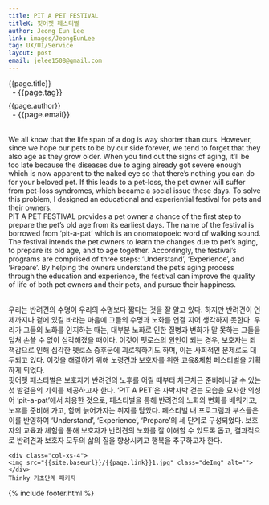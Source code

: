 ```yaml
---
title: PIT A PET FESTIVAL
titleK: 핏어펫 페스티벌
author: Jeong Eun Lee
link: images/JeongEunLee
tag: UX/UI/Service
layout: post
email: jelee1508@gmail.com
---	
```


<div class="container">

<div class="deDep">
{{page.title}}<br>
<p style="font-size:15px; margin:0px; padding:0px 0px 0px 8px; margin:0px 0px 8px 0px;">- {{page.tag}}</p>
{{page.author}}<br>
<p style="font-size:15px; margin:0px; padding:0px 0px 0px 8px;">- {{page.email}}</p>
</div>

<br>

<div class="det lato">

<!--영문-->
We all know that the life span of a dog is way shorter than ours. However, since we hope our pets to be by our side forever, we tend to forget that they also age as they grow older. When you find out the signs of aging, it’ll be too late because the diseases due to aging already got severe enough which is now apparent to the naked eye so that there’s nothing you can do for your beloved pet. If this leads to a pet-loss, the pet owner will suffer from pet-loss syndromes, which became a social issue these days. To solve this problem, I designed an educational and experiential festival for pets and their owners. 
<br>
PIT A PET FESTIVAL provides a pet owner a chance of the first step to prepare the pet’s old age from its earliest days. The name of the festival is borrowed from ‘pit-a-pat’ which is an onomatopoeic word of walking sound. The festival intends the pet owners to learn the changes due to pet’s aging, to prepare its old age, and to age together. Accordingly, the festival’s programs are comprised of three steps: ‘Understand’, ‘Experience’, and ‘Prepare’. By helping the owners understand the pet’s aging process through the education and experience, the festival can improve the quality of life of both pet owners and their pets, and pursue their happiness.

<!--영문-->

</div>


<div class="noto">
<!--국문-->

<br>
우리는 반려견의 수명이 우리의 수명보다 짧다는 것을 잘 알고 있다. 하지만 반려견이 언제까지나 곁에 있길 바라는 마음에 그들의 수명과 노화를 연결 지어 생각하지 못한다. 우리가 그들의 노화를 인지하는 때는, 대부분 노화로 인한 질병과 변화가 말 못하는 그들을 덮쳐 손쓸 수 없이 심각해졌을 때이다. 이것이 펫로스의 원인이 되는 경우, 보호자는 죄책감으로 인해 심각한 펫로스 증후군에 괴로워하기도 하며, 이는 사회적인 문제로도 대두되고 있다. 이것을 해결하기 위해 노령견과 보호자를 위한 교육&체험 페스티벌을 기획하게 되었다. 
<br>
핏어펫 페스티벌은 보호자가 반려견의 노후를 어릴 때부터 차근차근 준비해나갈 수 있는 첫 발걸음의 기회를 제공하고자 한다. ‘PIT A PET’은 자박자박 걷는 모습을 묘사한 의성어 ‘pit-a-pat’에서 차용한 것으로, 페스티벌을 통해 반려견의 노화와 변화를 배워가고, 노후를 준비해 가고, 함께 늙어가자는 취지를 담았다. 페스티벌 내 프로그램과 부스들은 이를 반영하여 ‘Understand’, ‘Experience’, ‘Prepare’의 세 단계로 구성되었다. 보호자의 교육과 체험을 통해 보호자가 반려견의 노화를 잘 이해할 수 있도록 돕고, 결과적으로 반려견과 보호자 모두의 삶의 질을 향상시키고 행복을 추구하고자 한다.

<!--국문-->

</div>

<div class="row noto">
	
	<div class="col-xs-4">
	<img src="{{site.baseurl}}/{{page.link}}1.jpg" class="deImg" alt=""></div>
	Thinky 기초단계 패키지
</div>

	

</div> 

{% include footer.html %}
